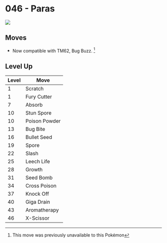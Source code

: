 # 046 - Paras
![][046]

## Moves

 - Now compatible with TM62, Bug Buzz. [^1]

## Level Up

Level | Move
---   | ---
  1   | Scratch
  1   | Fury Cutter
  7   | Absorb
 10   | Stun Spore
 10   | Poison Powder
 13   | Bug Bite
 16   | Bullet Seed
 19   | Spore
 22   | Slash
 25   | Leech Life
 28   | Growth
 31   | Seed Bomb
 34   | Cross Poison
 37   | Knock Off
 40   | Giga Drain
 43   | Aromatherapy
 46   | X-Scissor



[046]: ../img/pokemon/046.png

[^1]: This move was previously unavailable to this Pokémon